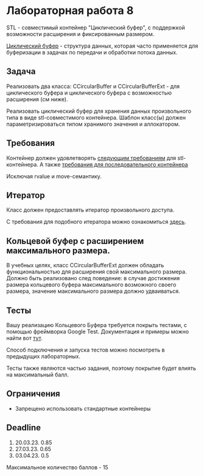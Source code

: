# Лабораторная работа 8

STL - совместимый контейнер "Циклический буфер", с поддержкой возможности расширения и фиксированным размером.

[Циклический буфер](https://en.wikipedia.org/wiki/Circular_buffer) - структура данных, которая часто применяется для буферизации в задачах по передачи и обработки потока данных.

## Задача

Реализовать два класса:
CCircularBuffer и CCircularBufferExt - для циклического буфера и циклического буфера с возможностью расширения (см ниже).

Реализовать циклический буфер для хранения данных произвольного типа в виде stl-совместимого контейнера.
Шаблон класс(ы) должен параметризироваться типом хранимого значения и  аллокатором.

## Требования

Контейнер должен удовлетворять [следующим требованиям](https://en.cppreference.com/w/cpp/named_req/Container) для stl-контейнера.
А также [требования для последовательного контейнера](https://en.cppreference.com/w/cpp/named_req/SequenceContainer)

Исключая rvalue и move-семантику.

## Итератор

Класс должен предоставлять итератор произвольного доступа.

С требования для подобного итератора можно ознакомиться [здесь](https://en.cppreference.com/w/cpp/named_req/RandomAccessIterator).

## Кольцевой буфер с расширением максимального размера.

В учебных целях, класс CCircularBufferExt должен обладать функциональностью для расширения свой максимального размера.
Должно быть реализовано след поведение: в случае достижения размера кольцевого буфера максимального возможного своего размера, значение максимального размера должно удваиваться.

## Тесты

Вашу реализацию Кольцевого Буфера требуется покрыть тестами, с помощью фреймворка Google Test.
Документация и примеры можно найти вот [тут](http://google.github.io/googletest).

Способ подключения и запуска тестов можно посмотреть в предыдущих лабораторных.

Тесты также являются частью задания, поэтому покрытие будет влиять на максимальный балл.


## Ограничения

* Запрещено использовать стандартные контейнеры

## Deadline

1. 20.03.23. 0.85
2. 27.03.23. 0.65
3. 03.04.23. 0.5


Максимальное количество баллов - 15










